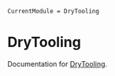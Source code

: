 ```@meta
CurrentModule = DryTooling
```

# DryTooling

Documentation for [DryTooling](https://github.com/wallytutor/DryTooling.jl).

